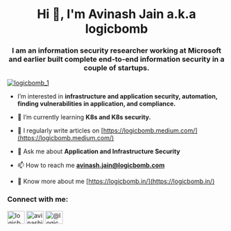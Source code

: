 <h1 align="center">Hi 👋, I'm Avinash Jain a.k.a logicbomb</h1>
<h3 align="center">I am an information security researcher working at Microsoft and earlier built complete end-to-end information security in a couple of startups.</h3>

<p align="left"> <a href="https://twitter.com/logicbomb_1" target="blank"><img src="https://img.shields.io/twitter/follow/logicbomb_1?logo=twitter&style=for-the-badge" alt="logicbomb_1" /></a> </p>

- I’m interested in **infrastructure and application security, automation, finding vulnerabilities in application, and compliance.**

- 🌱 I’m currently learning **K8s and K8s security.**

- 📝 I regularly write articles on [https://logicbomb.medium.com/](https://logicbomb.medium.com/)

- 💬 Ask me about **Application and Infrastructure Security**

- 📫 How to reach me **avinash.jain@logicbomb.com**

- 📄 Know more about me [https://logicbomb.in/](https://logicbomb.in/)


<h3 align="left">Connect with me:</h3>
<p align="left">
<a href="https://twitter.com/logicbomb_1" target="blank"><img align="center" src="https://raw.githubusercontent.com/rahuldkjain/github-profile-readme-generator/master/src/images/icons/Social/twitter.svg" alt="logicbomb_1" height="30" width="40" /></a>
<a href="https://linkedin.com/in/avinashjain619" target="blank"><img align="center" src="https://raw.githubusercontent.com/rahuldkjain/github-profile-readme-generator/master/src/images/icons/Social/linked-in-alt.svg" alt="avinashjain619" height="30" width="40" /></a>
<a href="https://medium.com/@logicbomb" target="blank"><img align="center" src="https://raw.githubusercontent.com/rahuldkjain/github-profile-readme-generator/master/src/images/icons/Social/medium.svg" alt="@logicbomb" height="30" width="40" /></a>
</p>




<!---
logicbomb-1/logicbomb-1 is a ✨ special ✨ repository because its `README.md` (this file) appears on your GitHub profile.
You can click the Preview link to take a look at your changes.
--->
